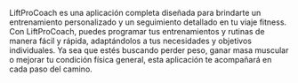 LiftProCoach es una aplicación completa diseñada para brindarte un entrenamiento personalizado y un seguimiento detallado en tu viaje fitness. Con LiftProCoach, puedes programar tus entrenamientos y rutinas de manera fácil y rápida, adaptándolos a tus necesidades y objetivos individuales. Ya sea que estés buscando perder peso, ganar masa muscular o mejorar tu condición física general, esta aplicación te acompañará en cada paso del camino.